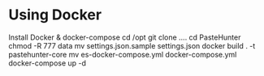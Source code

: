 # Using Docker
Install Docker & docker-compose
cd /opt
git clone ....
cd PasteHunter
chmod -R 777 data
mv settings.json.sample settings.json
docker build . -t pastehunter-core
mv es-docker-compose.yml docker-compose.yml
docker-compose up -d
